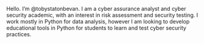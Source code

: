 Hello. I’m @tobystatonbevan. I am a cyber assurance analyst and cyber security academic, with an interest in risk assessment and security testing. I work mostly in Python for data analysis, however I am looking to develop educational tools in Python for students to learn and test cyber security practices. 

<!---
tobystatonbevan/tobystatonbevan is a ✨ special ✨ repository because its `README.md` (this file) appears on your GitHub profile.
You can click the Preview link to take a look at your changes.
--->
